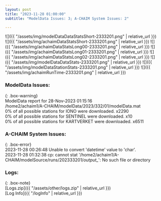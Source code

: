 ```yaml
---
layout: post
title: "2023-11-28 01:00:00"
subtitle: "ModelData Issues: 3; A-CHAIM System Issues: 2"

---
```


![]({{ "/assets/img/modelDataDataStatsShort-2333201.png" | relative_url }})
![]({{ "/assets/img/achaimDataStatsShort-2333201.png" | relative_url }})
![]({{ "/assets/img/achaimDataStatsLong00-2333201.png" | relative_url }})
![]({{ "/assets/img/achaimDataStatsLong01-2333201.png" | relative_url }})
![]({{ "/assets/img/achaimDataStatsLong02-2333201.png" | relative_url }})
![]({{ "/assets/img/modelDataDataStats-2333201.png" | relative_url }})
![]({{ "/assets/img/modelDataStationStats-2333201.png" | relative_url }})
![]({{ "/assets/img/achaimRunTime-2333201.png" | relative_url }})


### ModelData Issues:  
  
{: .box-warning}  
 ModelData report for 28-Nov-2023 01:15:16   
 /home2/achaim1/A-CHAIM/modelData/2023/332/01/modelData.mat   
 0% of all possible stations for IONO were downloaded. x2290   
 0% of all possible stations for SENTINEL were downloaded. x10   
 0% of all possible stations for KARTVERKET were downloaded. x6511   
  
### A-CHAIM System Issues:  
  
{: .box-error}  
2023-11-28 00:26:48 Unable to convert 'datetime' value to 'char'.  
2023-11-28 01:32:38 cp: cannot stat '/home2/achaim1/A-CHAIM/modelSource/runs/202333201/*output_*': No such file or directory  

### Logs:  
  
{: .box-note}  
[Logs.zip]({{ "/assets/other/logs.zip" | relative_url }})  
[Log Info]({{ "/logInfo" | relative_url }})  
